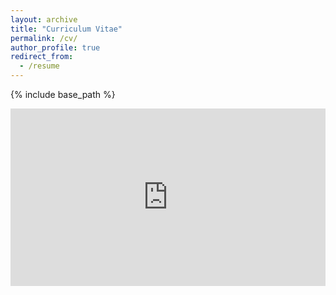 ```yaml
---
layout: archive
title: "Curriculum Vitae"
permalink: /cv/
author_profile: true
redirect_from:
  - /resume
---
```


{% include base_path %}

<div style="position: relative; width: 100%; padding-top: 56.25%; height: 0;">
    <iframe src="https://docs.google.com/document/d/e/2PACX-1vQJa0L7mTurtAPuwBgvkZLq0WOtPl22LYFSUS1A6H7y4LxCbOzpnyzhQGBlDOquQ-yDiQivDlxQzO6i/pub?embedded=true" style="position: absolute; top: 0; left: 0; width: 100%; height: 100%; border: none;"></iframe>
</div>
